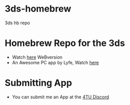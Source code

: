 # 3ds-homebrew
3ds hb repo

# Homebrew Repo for the 3ds
- Watch [here](http://3ds.apps.fortheusers.org/) WeBversion
- An Awesome PC app by Lyfe, Watch [here](https://github.com/LyfeOnEdge/3DStore)

# Submitting App
- You can submit me an App at the [4TU Discord](https://discordapp.com/invite/F2PKpEj)
